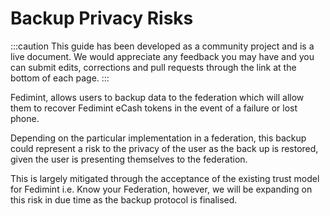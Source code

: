 # Backup Privacy Risks

:::caution
This guide has been developed as a community project and is a live document. We would appreciate any feedback you may have and you can submit edits, corrections and pull requests through the link at the bottom of each page.
:::

Fedimint, allows users to backup data to the federation which will allow them to recover Fedimint eCash tokens in the event of a failure or lost phone. 

Depending on the particular implementation in a federation, this backup could represent a risk to the privacy of the user as the back up is restored, given the user is presenting themselves to the federation. 

This is largely mitigated through the acceptance of the existing trust model for Fedimint i.e. Know your Federation, however, we will be expanding on this risk in due time as the backup protocol is finalised.

